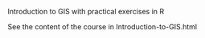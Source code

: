 Introduction to GIS with practical exercises in R 

See the content of the course in Introduction-to-GIS.html